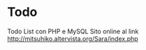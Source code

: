 # Todo
Todo List con PHP e MySQL
Sito online al link http://mitsuhiko.altervista.org/Sara/index.php

